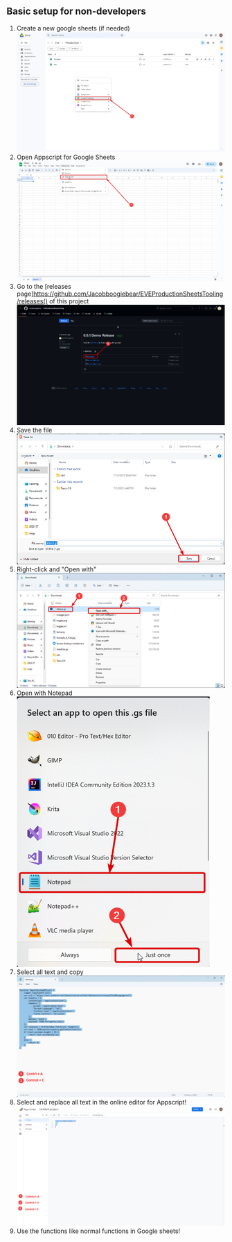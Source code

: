 ## Basic setup for non-developers
1. Create a new google sheets (if needed)
![](https://raw.githubusercontent.com/Jacobboogiebear/EVEProductionSheetsTooling/main/imgs/s1.png)
2. Open Appscript for Google Sheets
![](https://raw.githubusercontent.com/Jacobboogiebear/EVEProductionSheetsTooling/main/imgs/s2.png)
3. Go to the [releases page]https://github.com/Jacobboogiebear/EVEProductionSheetsTooling/releases() of this project
![](https://raw.githubusercontent.com/Jacobboogiebear/EVEProductionSheetsTooling/main/imgs/s3.png)
4. Save the file
![](https://raw.githubusercontent.com/Jacobboogiebear/EVEProductionSheetsTooling/main/imgs/s4.png)
5. Right-click and "Open with"
![](https://raw.githubusercontent.com/Jacobboogiebear/EVEProductionSheetsTooling/main/imgs/s5.png)
6. Open with Notepad
![](https://raw.githubusercontent.com/Jacobboogiebear/EVEProductionSheetsTooling/main/imgs/s6.png)
7. Select all text and copy
![](https://raw.githubusercontent.com/Jacobboogiebear/EVEProductionSheetsTooling/main/imgs/s7.png)
8. Select and replace all text in the online editor for Appscript!
![](https://raw.githubusercontent.com/Jacobboogiebear/EVEProductionSheetsTooling/main/imgs/s8.png)
9. Use the functions like normal functions in Google sheets!